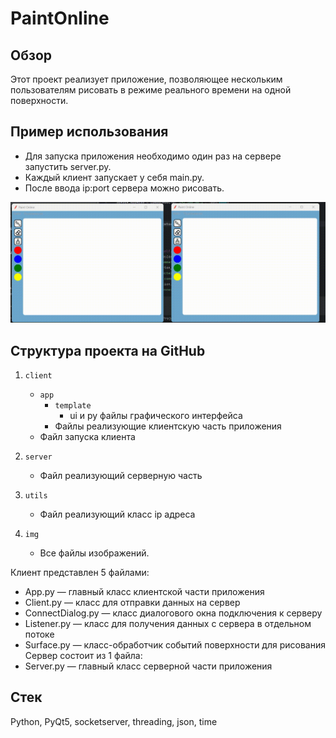 # PaintOnline

## Обзор
Этот проект реализует приложение, позволяющее нескольким пользователям рисовать в режиме реального времени на одной поверхности.

## Пример использования
- Для запуска приложения необходимо один раз на сервере запустить server.py. 
- Каждый клиент запускает у себя main.py. 
- После ввода ip:port сервера можно рисовать.

 <img src="img/example.gif" alt="example"/>

## Структура проекта на GitHub
1. `client`
   - `app`
     - `template`
       - ui и py файлы графического интерфейса
     - Файлы реализующие клиентскую часть приложения
   - Файл запуска клиента

2. `server`
   - Файл реализующий серверную часть
3. `utils`
   - Файл реализующий класс ip адреса
4. `img`
   - Все файлы изображений.

Клиент представлен 5 файлами:
- App.py — главный класс клиентской части приложения
- Client.py — класс для отправки данных на сервер
- ConnectDialog.py — класс диалогового окна подключения к серверу
- Listener.py — класс для получения данных с сервера в отдельном потоке
- Surface.py — класс-обработчик событий поверхности для рисования
Сервер состоит из 1 файла:
- Server.py — главный класс серверной части приложения


## Стек
Python, PyQt5, socketserver, threading, json, time